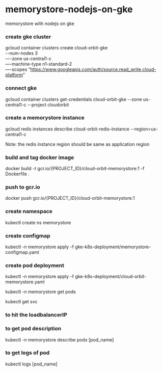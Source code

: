 # memorystore-nodejs-on-gke
memorystore with nodejs on gke

### create gke cluster
gcloud container clusters create cloud-orbit-gke \
 --num-nodes 3 \
 —-zone us-central1-c \
 —-machine-type n1-standard-2 \
 —-scopes “https://www.googleapis.com/auth/source.read_write,cloud-platform"
 
 ### connect gke
 gcloud container clusters get-credentials cloud-orbit-gke --zone us-central1-c --project cloudorbit
 
 ### create a memorystore instance
 gcloud redis instances describe cloud-orbit-redis-instance --region=us-central1-c
 
 Note: the redis instance region should be same as application region

### build and tag docker image
docker build -t gcr.io/{PROJECT_ID}/cloud-orbit-memorystore:1 -f Dockerfile .

### push to gcr.io
docker push gcr.io/{PROJECT_ID}/cloud-orbit-memorystore:1

### create namespace
kubectl create ns memorystore

### create configmap
kubectl -n memorystore apply -f gke-k8s-deployment/memorystore-configmap.yaml

### create pod deployment
kubectl -n memorystore apply -f gke-k8s-deployment/cloud-orbit-memorystore.yaml

kubectl -n memorystore get pods

kubectl get svc
### to hit the loadbalancerIP

### to get pod description
kubectl -n memorystore describe pods [pod_name]

### to get logs of pod
kubectl logs [pod_name]
